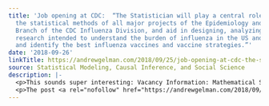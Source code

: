 ```yaml
---
title: 'Job opening at CDC:  “The Statistician will play a central role in guiding
  the statistical methods of all major projects of the Epidemiology and Prevention
  Branch of the CDC Influenza Division, and aid in designing, analyzing, and interpreting
  research intended to understand the burden of influenza in the US and internationally
  and identify the best influenza vaccines and vaccine strategies.”'
date: '2018-09-26'
linkTitle: https://andrewgelman.com/2018/09/25/job-opening-at-cdc-the-statistician-will-play-a-central-role-in-guiding-the-statistical-methods-of-all-major-projects-of-the-epidemiology-and-prevention-branch-of-the-cdc-influenza-division-and-a/
source: Statistical Modeling, Causal Inference, and Social Science
description: |-
  <p>This sounds super interesting: Vacancy Information: Mathematical Statistician, GS-1529-14 Please apply at one of the following: · DE (External candidates to the US GOV) Announcement: HHS-CDC-D3-18-10312897 · MP (Internal candidates to the US GOV) Announcement: HHS-CDC-M3-18-10312898 Location: Atlanta, GA – Centers for Disease Control and Prevention – National Center for Immunization and Respiratory Disease – [&#8230;]</p>
  <p>The post <a rel="nofollow" href="https://andrewgelman.com/2018/09/25
---
```

